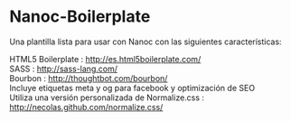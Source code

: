 Nanoc-Boilerplate
=================

<p>Una plantilla lista para usar con Nanoc con las siguientes características:</p>

HTML5 Boilerplate : http://es.html5boilerplate.com/<br>
SASS : http://sass-lang.com/<br>
Bourbon : http://thoughtbot.com/bourbon/<br>
Incluye etiquetas meta y og para facebook y optimización de SEO<br>
Utiliza una versión personalizada de Normalize.css : http://necolas.github.com/normalize.css/